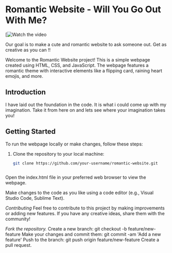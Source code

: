 # Romantic Website - Will You Go Out With Me?

[![Watch the video](https://www.instagram.com/p/C2qGZuQOxKW/)

Our goal is to make a cute and romantic website to ask someone out. Get as creative as you can !!

Welcome to the Romantic Website project! This is a simple webpage created using HTML, CSS, and JavaScript. The webpage features a romantic theme with interactive elements like a flipping card, raining heart emojis, and more.

## Introduction
I have laid out the foundation in the code. It is what i could come up with my imagination.
Take it from here on and lets see where your imagination takes you!


## Getting Started

To run the webpage locally or make changes, follow these steps:

1. Clone the repository to your local machine:

   ```bash
   git clone https://github.com/your-username/romantic-website.git



Open the index.html file in your preferred web browser to view the webpage.

Make changes to the code as you like using a code editor (e.g., Visual Studio Code, Sublime Text).

*Contributing*
Feel free to contribute to this project by making improvements or adding new features. If you have any creative ideas, share them with the community!

*Fork the repository.*
Create a new branch: git checkout -b feature/new-feature
Make your changes and commit them: git commit -am 'Add a new feature'
Push to the branch: git push origin feature/new-feature
Create a pull request.
